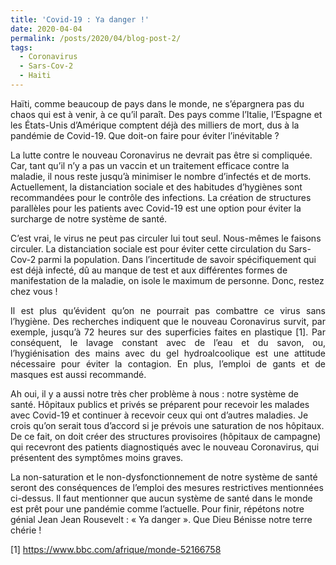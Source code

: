 ```yaml
---
title: 'Covid-19 : Ya danger !'
date: 2020-04-04
permalink: /posts/2020/04/blog-post-2/
tags:
  - Coronavirus
  - Sars-Cov-2
  - Haiti
---
```


Haïti, comme beaucoup de pays dans le monde, ne s’épargnera pas du chaos qui est à venir, à ce qu’il paraît. Des pays comme l’Italie, l’Espagne et les États-Unis d’Amérique comptent déjà des milliers de mort, dus à la pandémie de Covid-19. Que doit-on faire pour éviter l’inévitable ?

La lutte contre le nouveau Coronavirus ne devrait pas être si compliquée. Car, tant qu’il n’y a pas un vaccin et un traitement efficace contre la maladie, il nous reste jusqu’à minimiser le nombre d’infectés et de morts. Actuellement, la distanciation sociale et des habitudes d’hygiènes sont recommandées pour le contrôle des infections. La création de structures parallèles pour les patients avec Covid-19 est une option pour éviter la surcharge de notre système de santé.

C’est vrai, le virus ne peut pas circuler lui tout seul. Nous-mêmes le faisons circuler. La distanciation sociale est pour éviter cette circulation du Sars-Cov-2 parmi la population. Dans l’incertitude de savoir spécifiquement qui est déjà infecté, dû au manque de test et aux différentes formes de manifestation de la maladie, on isole le maximum de personne. Donc, restez chez vous !

<p style='text-align: justify;'>Il est plus qu’évident qu’on ne pourrait pas combattre ce virus sans l’hygiène.  Des recherches indiquent que le nouveau Coronavirus survit, par exemple, jusqu’à 72 heures sur des superficies faites en plastique [1]. Par conséquent, le lavage constant avec de l’eau et du savon, ou, l’hygiénisation des mains avec du gel hydroalcoolique est une attitude nécessaire pour éviter la contagion. En plus, l’emploi de gants et de masques est aussi recommandé.

Ah oui, il y a aussi notre très cher problème à nous : notre système de santé. Hôpitaux publics et privés se préparent pour recevoir les malades avec Covid-19 et continuer à recevoir ceux qui ont d’autres maladies. Je crois qu’on serait tous d’accord si je prévois une saturation de nos hôpitaux. De ce fait, on doit créer des structures provisoires (hôpitaux de campagne) qui recevront des patients diagnostiqués avec le nouveau Coronavirus, qui présentent des symptômes moins graves.

La non-saturation et le non-dysfonctionnement de notre système de santé seront des conséquences de l’emploi des mesures restrictives mentionnées ci-dessus. Il faut mentionner que aucun système de santé dans le monde est prêt pour une pandémie comme l’actuelle. Pour finir, répétons notre génial Jean Jean Rousevelt : « Ya danger ».
Que Dieu Bénisse notre terre chérie !  

[1] https://www.bbc.com/afrique/monde-52166758
